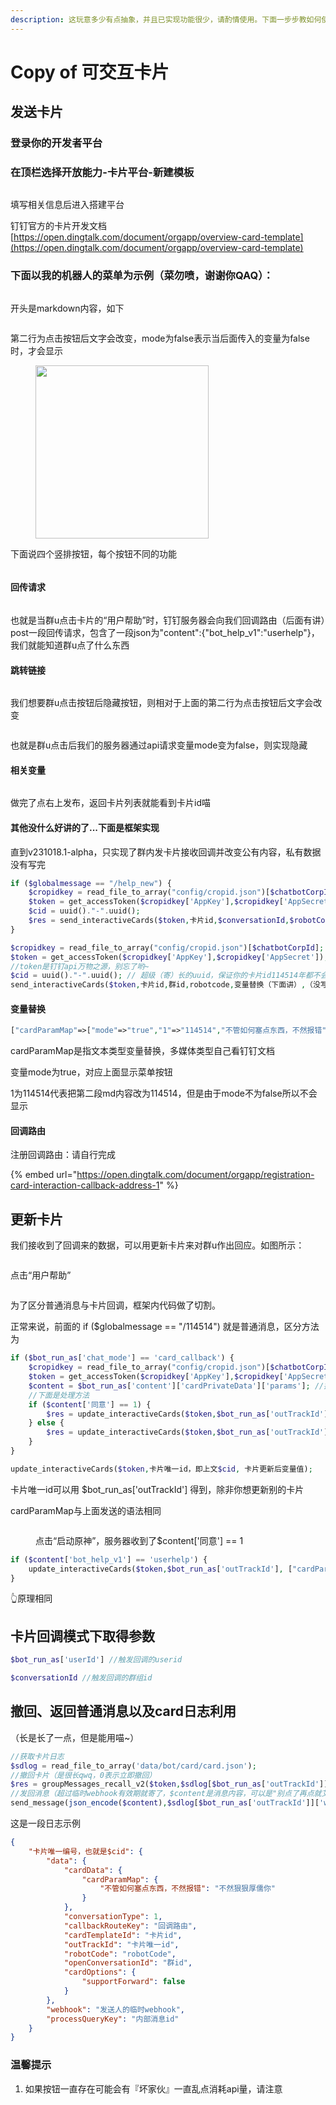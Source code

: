 ```yaml
---
description: 这玩意多少有点抽象，并且已实现功能很少，请酌情使用。下面一步步教如何使用qwq
---
```


# Copy of 可交互卡片

## 发送卡片

### 登录你的开发者平台

### 在顶栏选择开放能力-卡片平台-新建模板

<figure><img src="../../.gitbook/assets/image (4).png" alt=""><figcaption></figcaption></figure>

填写相关信息后进入搭建平台

钉钉官方的卡片开发文档[https://open.dingtalk.com/document/orgapp/overview-card-template](https://open.dingtalk.com/document/orgapp/overview-card-template)

### 下面以我的机器人的菜单为示例（菜勿喷，谢谢你QAQ）：

<figure><img src="../../.gitbook/assets/image (5).png" alt=""><figcaption></figcaption></figure>

开头是markdown内容，如下

<figure><img src="../../.gitbook/assets/image (6).png" alt=""><figcaption></figcaption></figure>

第二行为点击按钮后文字会改变，mode为false表示当后面传入的变量为false时，才会显示

<figure><img src="../../.gitbook/assets/image (7).png" alt="" width="277"><figcaption></figcaption></figure>

下面说四个竖排按钮，每个按钮不同的功能

<figure><img src="../../.gitbook/assets/image (8).png" alt=""><figcaption></figcaption></figure>

#### 回传请求

<figure><img src="../../.gitbook/assets/image (11).png" alt=""><figcaption></figcaption></figure>

也就是当群u点击卡片的“用户帮助”时，钉钉服务器会向我们回调路由（后面有讲）post一段回传请求，包含了一段json为"content":{"bot\_help\_v1":"userhelp"}，我们就能知道群u点了什么东西

#### 跳转链接

<figure><img src="../../.gitbook/assets/image (12).png" alt=""><figcaption></figcaption></figure>

我们想要群u点击按钮后隐藏按钮，则相对于上面的第二行为点击按钮后文字会改变

<figure><img src="../../.gitbook/assets/image (13).png" alt=""><figcaption></figcaption></figure>

也就是群u点击后我们的服务器通过api请求变量mode变为false，则实现隐藏

#### 相关变量

<figure><img src="../../.gitbook/assets/image (3).png" alt=""><figcaption></figcaption></figure>

做完了点右上发布，返回卡片列表就能看到卡片id喵

#### 其他没什么好讲的了...下面是框架实现

直到v231018.1-alpha，只实现了群内发卡片接收回调并改变公有内容，私有数据没有写完

```php
if ($globalmessage == "/help_new") {
    $cropidkey = read_file_to_array("config/cropid.json")[$chatbotCorpId];
    $token = get_accessToken($cropidkey['AppKey'],$cropidkey['AppSecret']);
    $cid = uuid()."-".uuid();
    $res = send_interactiveCards($token,卡片id,$conversationId,$robotCode,1,["cardParamMap"=>["mode"=>"true","1"=>"114514","不管如何塞点东西，不然报错"=>"不然狠狠厚儒你"]],"",$cid,"xxxx");
}
```

```php
$cropidkey = read_file_to_array("config/cropid.json")[$chatbotCorpId];
$token = get_accessToken($cropidkey['AppKey'],$cropidkey['AppSecret']);
//token是钉钉api万物之源，别忘了哟~
$cid = uuid()."-".uuid(); // 超级（寄）长的uuid，保证你的卡片id114514年都不会重复，当然，你可以用自己的
send_interactiveCards($token,卡片id,群id,robotcode,变量替换（下面讲）,（没写完，传空值）,$cid（可选，不写就写null框架自动配置, 回调路由（可选，下面讲）); //这段才是关键
```

#### 变量替换

```php
["cardParamMap"=>["mode"=>"true","1"=>"114514","不管如何塞点东西，不然报错"=>"不然狠狠厚儒你"]]
```

cardParamMap是指文本类型变量替换，多媒体类型自己看钉钉文档

变量mode为true，对应上面显示菜单按钮

1为114514代表把第二段md内容改为114514，但是由于mode不为false所以不会显示

#### 回调路由

注册回调路由：请自行完成

{% embed url="https://open.dingtalk.com/document/orgapp/registration-card-interaction-callback-address-1" %}

## 更新卡片

我们接收到了回调来的数据，可以用更新卡片来对群u作出回应。如图所示：

<figure><img src="../../.gitbook/assets/image (71).png" alt=""><figcaption></figcaption></figure>

点击“用户帮助”

<figure><img src="../../.gitbook/assets/image (73).png" alt=""><figcaption></figcaption></figure>

为了区分普通消息与卡片回调，框架内代码做了切割。

正常来说，前面的  if ($globalmessage == "/114514")  就是普通消息，区分方法为

```php
if ($bot_run_as['chat_mode'] == 'card_callback') {
    $cropidkey = read_file_to_array("config/cropid.json")[$chatbotCorpId];
    $token = get_accessToken($cropidkey['AppKey'],$cropidkey['AppSecret']);
    $content = $bot_run_as['content']['cardPrivateData']['params']; //提取用户选择，防止变量冲突的话可以改改
    //下面是处理方法
    if ($content['同意'] == 1) {
        $res = update_interactiveCards($token,$bot_run_as['outTrackId'], ["cardParamMap"=>["title"=>"# 原神，启动！","text"=>"你说的对，但是《原神》是由米哈游自主研发的一款全新开放世界冒险游戏。游戏发生在一个被称作「提瓦特」的幻想世界，在这里，被神选中的人将被授予「神之眼」，导引元素之力。你将扮演一位名为「旅行者」的神秘角色，在自由的旅行中邂逅性格各异、能力独特的同伴们，和他们一起击败强敌，找回失散的亲人——同时，逐步发掘「原神」的真相。"]]);
    } else {
        $res = update_interactiveCards($token,$bot_run_as['outTrackId'], ["cardParamMap"=>["title"=>"# 原神怎么你了","text"=>"差不多得了😅屁大点事都要拐上原神，原神一没招你惹你，二没干伤天害理的事情，到底怎么你了让你一直无脑抹黑，米哈游每天费尽心思的文化输出弘扬中国文化，你这种喷子只会在网上敲键盘诋毁良心公司，中国游戏的未来就是被你这种人毁掉的😅"]]);
    }
}
```

```php
update_interactiveCards($token,卡片唯一id，即上文$cid, 卡片更新后变量值);
```

卡片唯一id可以用  $bot\_run\_as\['outTrackId']  得到，除非你想更新别的卡片

cardParamMap与上面发送的语法相同

<figure><img src="../../.gitbook/assets/image (75).png" alt=""><figcaption><p>点击“启动原神”，服务器收到了$content['同意'] == 1</p></figcaption></figure>

```php
if ($content['bot_help_v1'] == 'userhelp') {
    update_interactiveCards($token,$bot_run_as['outTrackId'], ["cardParamMap"=>["1"=>"/me  个人信息\n/uid <uid>  根据uid查询信息\n/found <word>  根据关键词查询名字\n/api  获取apikey（私聊使用）"]]);
} 
```

👆原理相同

## 卡片回调模式下取得参数

```php
$bot_run_as['userId'] //触发回调的userid
```

```php
$conversationId //触发回调的群组id
```

## 撤回、返回普通消息以及card日志利用

（长是长了一点，但是能用喵\~）

```php
//获取卡片日志
$sdlog = read_file_to_array('data/bot/card/card.json');
//撤回卡片（是很长qwq，0表示立即撤回）
$res = groupMessages_recall_v2($token,$sdlog[$bot_run_as['outTrackId']]['data']['robotCode'],$sdlog[$bot_run_as['outTrackId']]['data']['openConversationId'],0,[$sdlog[$bot_run_as['outTrackId']]['processQueryKey']]);
//发回消息（超过临时webhook有效期就寄了，$content是消息内容，可以是"别点了再点就艾草"）
send_message(json_encode($content),$sdlog[$bot_run_as['outTrackId']]['webhook'],$staffid);
```

这是一段日志示例

```json
{
	"卡片唯一编号，也就是$cid": {
		"data": {
			"cardData": {
				"cardParamMap": {
					"不管如何塞点东西，不然报错": "不然狠狠厚儒你"
				}
			},
			"conversationType": 1,
			"callbackRouteKey": "回调路由",
			"cardTemplateId": "卡片id",
			"outTrackId": "卡片唯一id",
			"robotCode": "robotCode",
			"openConversationId": "群id",
			"cardOptions": {
				"supportForward": false
			}
		},
		"webhook": "发送人的临时webhook",
		"processQueryKey": "内部消息id"
	}
}
```

### 温馨提示

1. 如果按钮一直存在可能会有『坏家伙』一直乱点消耗api量，请注意
